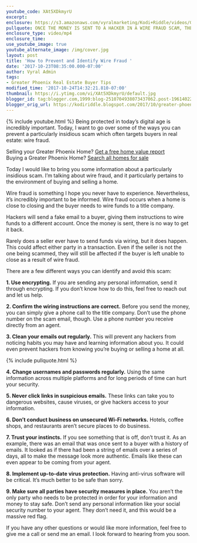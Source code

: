 ```yaml
---
youtube_code: XAt5XDkmyrU
excerpt:
enclosure: https://s3.amazonaws.com/vyralmarketing/Kodi+Riddle/videos/Greater+Phoenix+Area+Real+Estate+Agent-+Do+You+Know+the+Signs+of+Wire+Fraud%253F.mp4
pullquote: ONCE THE MONEY IS SENT TO A HACKER IN A WIRE FRAUD SCAM, THERE IS NO WAY TO GET IT BACK.
enclosure_type: video/mp4
enclosure_time:
use_youtube_image: true
youtube_alternate_image: /img/cover.jpg
layout: post
title: 'How to Prevent and Identify Wire Fraud '
date: '2017-10-23T08:35:00.000-07:00'
author: Vyral Admin
tags:
- Greater Phoenix Real Estate Buyer Tips
modified_time: '2017-10-24T14:32:21.810-07:00'
thumbnail: https://i.ytimg.com/vi/XAt5XDkmyrU/default.jpg
blogger_id: tag:blogger.com,1999:blog-2510704938073437062.post-1961402274427608949
blogger_orig_url: https://kodiriddle.blogspot.com/2017/10/greater-phoenix-area-real-estate-agent-do-you-know-the-signs-of-wire-fraud.html
---
```

{% include youtube.html %}
Being protected in today’s digital age is incredibly important. Today, I want to go over some of the ways you can prevent a particularly insidious scam which often targets buyers in real estate: wire fraud.

<div class="post-cta">
Selling your Greater Phoenix Home? <a href="http://www.searchallproperties.com/propertyvaluation-plus/billriddle/Phoenix-375819" target="_blank">Get a free home value report</a><br>
Buying a Greater Phoenix Home? <a href="http://www.greaterphoenixarearealestate.com/" target="_blank">Search all homes for sale</a>
</div>

Today I would like to bring you some information about a particularly insidious scam. I’m talking about wire fraud, and it particularly pertains to the environment of buying and selling a home.

Wire fraud is something I hope you never have to experience. Nevertheless, it’s incredibly important to be informed. Wire fraud occurs when a home is close to closing and the buyer needs to wire funds to a title company.

Hackers will send a fake email to a buyer, giving them instructions to wire funds to a different account. Once the money is sent, there is no way to get it back.

Rarely does a seller ever have to send funds via wiring, but it does happen. This could affect either party in a transaction. Even if the seller is not the one being scammed, they will still be affected if the buyer is left unable to close as a result of wire fraud.

There are a few different ways you can identify and avoid this scam:

**1. Use encrypting.** If you are sending any personal information, send it through encrypting. If you don’t know how to do this, feel free to reach out and let us help.

**2. Confirm the wiring instructions are correct.** Before you send the money, you can simply give a phone call to the title company. Don’t use the phone number on the scam email, though. Use a phone number you receive directly from an agent.

**3. Clean your emails out regularly.** This will prevent any hackers from noticing habits you may have and learning information about you. It could even prevent hackers from knowing you’re buying or selling a home at all.

{% include pullquote.html %}

**4. Change usernames and passwords regularly.** Using the same information across multiple platforms and for long periods of time can hurt your security.

**5. Never click links in suspicious emails.** These links can take you to dangerous websites, cause viruses, or give hackers access to your information.

**6. Don’t conduct business on unsecured Wi-Fi networks.** Hotels, coffee shops, and restaurants aren’t secure places to do business.

**7. Trust your instincts.** If you see something that is off, don’t trust it. As an example, there was an email that was once sent to a buyer with a history of emails. It looked as if there had been a string of emails over a series of days, all to make the message look more authentic. Emails like these can even appear to be coming from your agent.

**8. Implement up-to-date virus protection.** Having anti-virus software will be critical. It’s much better to be safe than sorry.

**9. Make sure all parties have security measures in place.** You aren’t the only party who needs to be protected in order for your information and money to stay safe. Don’t send any personal information like your social security number to your agent. They don’t need it, and this would be a massive red flag.

If you have any other questions or would like more information, feel free to give me a call or send me an email. I look forward to hearing from you soon.
